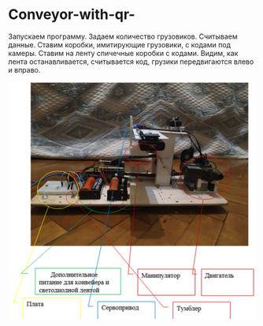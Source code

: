 # Conveyor-with-qr-

Запускаем программу.
Задаем количество грузовиков.
Считываем данные.
Ставим коробки, имитирующие грузовики, с кодами под камеры.
Ставим на ленту спичечные коробки с кодами.
Видим, как лента останавливается, считывается код, грузики передвигаются влево и вправо.

![image](https://github.com/tolm1/Conveyor-with-qr/blob/main/image.png)
